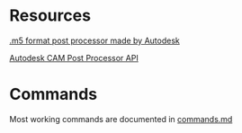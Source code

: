 # Resources

[.m5 format post processor made by Autodesk](https://cam.autodesk.com/posts/?p=labvolt)

[Autodesk CAM Post Processor API](http://cam.autodesk.com/posts/reference/index.html)

# Commands

Most working commands are documented in [commands.md](https://github.com/IvanKenevich/fusion-m4-postprocessor/blob/master/commands.md)
